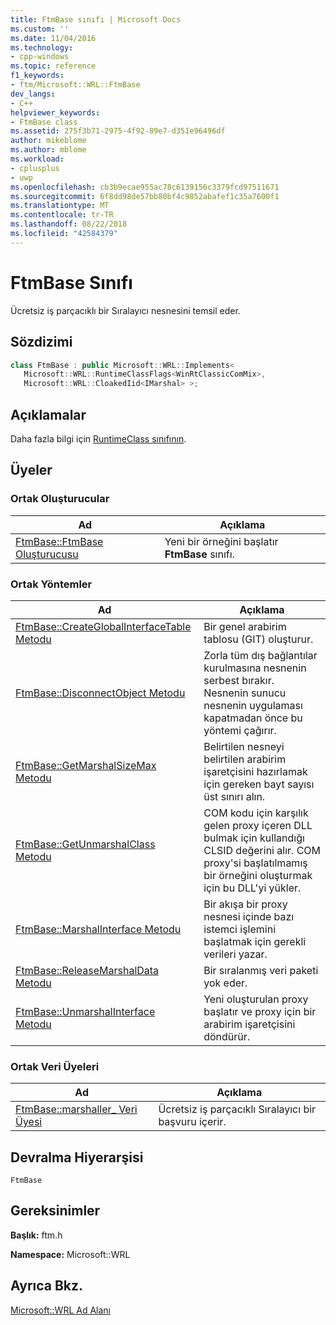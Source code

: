 ```yaml
---
title: FtmBase sınıfı | Microsoft Docs
ms.custom: ''
ms.date: 11/04/2016
ms.technology:
- cpp-windows
ms.topic: reference
f1_keywords:
- ftm/Microsoft::WRL::FtmBase
dev_langs:
- C++
helpviewer_keywords:
- FtmBase class
ms.assetid: 275f3b71-2975-4f92-89e7-d351e96496df
author: mikeblome
ms.author: mblome
ms.workload:
- cplusplus
- uwp
ms.openlocfilehash: cb3b9ecae955ac78c6139156c3379fcd97511671
ms.sourcegitcommit: 6f8dd98de57bb80bf4c9852abafef1c35a7600f1
ms.translationtype: MT
ms.contentlocale: tr-TR
ms.lasthandoff: 08/22/2018
ms.locfileid: "42584379"
---
```

# <a name="ftmbase-class"></a>FtmBase Sınıfı

Ücretsiz iş parçacıklı bir Sıralayıcı nesnesini temsil eder.

## <a name="syntax"></a>Sözdizimi

```cpp
class FtmBase : public Microsoft::WRL::Implements<
   Microsoft::WRL::RuntimeClassFlags<WinRtClassicComMix>,
   Microsoft::WRL::CloakedIid<IMarshal> >;
```

## <a name="remarks"></a>Açıklamalar

Daha fazla bilgi için [RuntimeClass sınıfının](runtimeclass-class.md).

## <a name="members"></a>Üyeler

### <a name="public-constructors"></a>Ortak Oluşturucular

|Ad|Açıklama|
|----------|-----------------|
|[FtmBase::FtmBase Oluşturucusu](../windows/ftmbase-ftmbase-constructor.md)|Yeni bir örneğini başlatır **FtmBase** sınıfı.|

### <a name="public-methods"></a>Ortak Yöntemler

|Ad|Açıklama|
|----------|-----------------|
|[FtmBase::CreateGlobalInterfaceTable Metodu](../windows/ftmbase-createglobalinterfacetable-method.md)|Bir genel arabirim tablosu (GIT) oluşturur.|
|[FtmBase::DisconnectObject Metodu](../windows/ftmbase-disconnectobject-method.md)|Zorla tüm dış bağlantılar kurulmasına nesnenin serbest bırakır. Nesnenin sunucu nesnenin uygulaması kapatmadan önce bu yöntemi çağırır.|
|[FtmBase::GetMarshalSizeMax Metodu](../windows/ftmbase-getmarshalsizemax-method.md)|Belirtilen nesneyi belirtilen arabirim işaretçisini hazırlamak için gereken bayt sayısı üst sınırı alın.|
|[FtmBase::GetUnmarshalClass Metodu](../windows/ftmbase-getunmarshalclass-method.md)|COM kodu için karşılık gelen proxy içeren DLL bulmak için kullandığı CLSID değerini alır. COM proxy'si başlatılmamış bir örneğini oluşturmak için bu DLL'yi yükler.|
|[FtmBase::MarshalInterface Metodu](../windows/ftmbase-marshalinterface-method.md)|Bir akışa bir proxy nesnesi içinde bazı istemci işlemini başlatmak için gerekli verileri yazar.|
|[FtmBase::ReleaseMarshalData Metodu](../windows/ftmbase-releasemarshaldata-method.md)|Bir sıralanmış veri paketi yok eder.|
|[FtmBase::UnmarshalInterface Metodu](../windows/ftmbase-unmarshalinterface-method.md)|Yeni oluşturulan proxy başlatır ve proxy için bir arabirim işaretçisini döndürür.|

### <a name="public-data-members"></a>Ortak Veri Üyeleri

|Ad|Açıklama|
|----------|-----------------|
|[FtmBase::marshaller_ Veri Üyesi](../windows/ftmbase-marshaller-data-member.md)|Ücretsiz iş parçacıklı Sıralayıcı bir başvuru içerir.|

## <a name="inheritance-hierarchy"></a>Devralma Hiyerarşisi

`FtmBase`

## <a name="requirements"></a>Gereksinimler

**Başlık:** ftm.h

**Namespace:** Microsoft::WRL

## <a name="see-also"></a>Ayrıca Bkz.

[Microsoft::WRL Ad Alanı](../windows/microsoft-wrl-namespace.md)